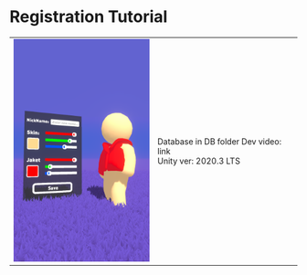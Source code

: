 # Registration Tutorial
<table>
    <tr>
        <td>
            <img src="Screens/Screenshot_1.png" alt="">
        </td>
        <td width="50%">
            Database in DB folder
            Dev video: link<br>
            Unity ver: 2020.3 LTS<br>
        </td>
    </tr>
</table> 
